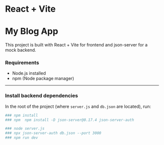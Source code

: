 # React + Vite
# My Blog App

This project is built with React + Vite for frontend and json-server for a mock backend.

### Requirements
- Node.js installed
- npm (Node package manager)

---

###  Install backend dependencies

In the root of the project (where `server.js` and `db.json` are located), run:

```bash
### npm install 
### npm  npm install -D json-server@0.17.4 json-server-auth 

### node server.js
### npx json-server-auth db.json --port 3000
### npm run dev
